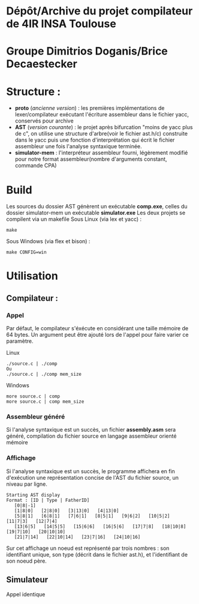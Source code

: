 # Dépôt/Archive du projet compilateur de 4IR INSA Toulouse
# Groupe Dimitrios Doganis/Brice Decaestecker

# Structure :

- __proto__ (_ancienne version_) : les premières implémentations de lexer/compilateur exécutant l'écriture assembleur dans le fichier yacc, conservés pour archive
- __AST__ (_version courante_) : le projet après bifurcation "moins de yacc plus de c", on utilise une structure d'arbre(voir le fichier ast.h/c) construite dans le yacc puis une fonction d'interprétation qui écrit le fichier assembleur une fois l'analyse syntaxique terminée.
- __simulator-mem__ : l'interpréteur assembleur fourni, légèrement modifié pour notre format assembleur(nombre d'arguments constant, commande CPA) 

# Build

Les sources du dossier AST génèrent un exécutable __comp.exe__, celles du dossier simulator-mem un exécutable __simulator.exe__
Les deux projets se compilent via un makefile
Sous Linux (via lex et yacc) :
```
make
```
Sous Windows (via flex et bison) :
```
make CONFIG=win
```

# Utilisation
## Compilateur :

### Appel
Par défaut, le compilateur s'éxécute en considérant une taille mémoire de 64 bytes. Un argument peut être ajouté lors de l'appel pour faire varier ce paramètre.

Linux
```
./source.c | ./comp
Ou
./source.c | ./comp mem_size
```

Windows
```
more source.c | comp
more source.c | comp mem_size
```
### Assembleur généré
Si l'analyse syntaxique est un succès, un fichier __assembly.asm__ sera généré, compilation du fichier source en langage assembleur orienté mémoire
### Affichage
Si l'analyse syntaxique est un succès, le programme affichera en fin d'exécution une représentation concise de l'AST du fichier source, un niveau par ligne.
```
Starting AST display
Format : [ID | Type | FatherID]
   [0|8|-1]
   [1|8|0]   [2|8|0]   [3|13|0]   [4|13|0]
   [5|8|1]   [6|8|1]   [7|6|1]   [8|5|1]   [9|6|2]   [10|5|2]   [11|7|3]   [12|7|4]
   [13|6|5]   [14|5|5]   [15|6|6]   [16|5|6]   [17|7|8]   [18|10|8]   [19|7|10]   [20|10|10]
   [21|7|14]   [22|10|14]   [23|7|16]   [24|10|16]
```
Sur cet affichage un noeud est représenté par trois nombres : son identifiant unique, son type (décrit dans le fichier ast.h), et l'identifiant de son noeud père.

## Simulateur
Appel identique

